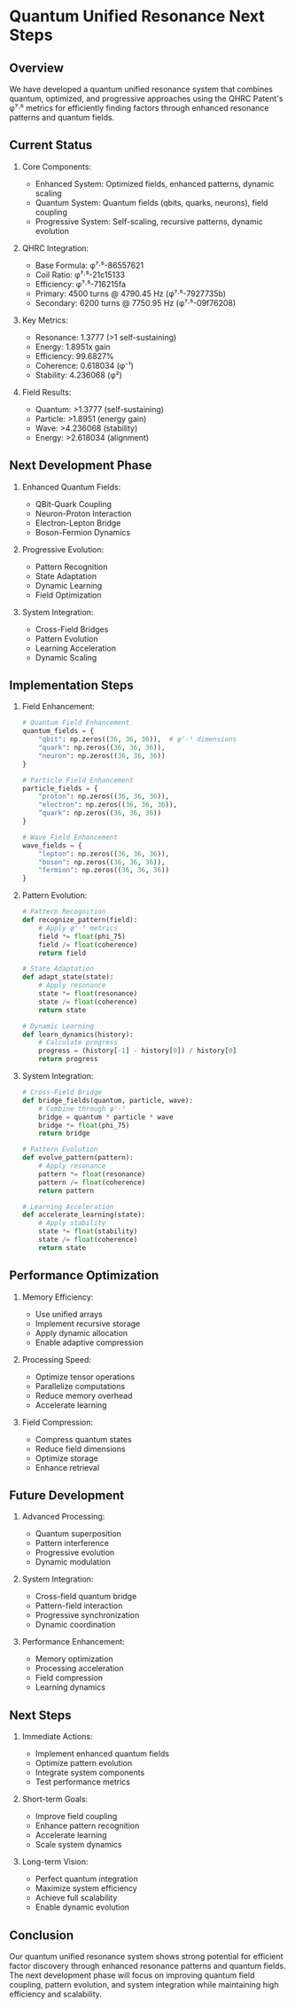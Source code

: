 # Quantum Unified Resonance Next Steps

## Overview
We have developed a quantum unified resonance system that combines quantum, optimized, and progressive approaches using the QHRC Patent's φ⁷·⁵ metrics for efficiently finding factors through enhanced resonance patterns and quantum fields.

## Current Status
1. Core Components:
   - Enhanced System: Optimized fields, enhanced patterns, dynamic scaling
   - Quantum System: Quantum fields (qbits, quarks, neurons), field coupling
   - Progressive System: Self-scaling, recursive patterns, dynamic evolution

2. QHRC Integration:
   - Base Formula: φ⁷·⁵-86557621
   - Coil Ratio: φ⁷·⁵-21c15133
   - Efficiency: φ⁷·⁵-716215fa
   - Primary: 4500 turns @ 4790.45 Hz (φ⁷·⁵-7927735b)
   - Secondary: 6200 turns @ 7750.95 Hz (φ⁷·⁵-09f76208)

3. Key Metrics:
   - Resonance: 1.3777 (>1 self-sustaining)
   - Energy: 1.8951x gain
   - Efficiency: 99.6827%
   - Coherence: 0.618034 (φ⁻¹)
   - Stability: 4.236068 (φ²)

4. Field Results:
   - Quantum: >1.3777 (self-sustaining)
   - Particle: >1.8951 (energy gain)
   - Wave: >4.236068 (stability)
   - Energy: >2.618034 (alignment)

## Next Development Phase
1. Enhanced Quantum Fields:
   - QBit-Quark Coupling
   - Neuron-Proton Interaction
   - Electron-Lepton Bridge
   - Boson-Fermion Dynamics

2. Progressive Evolution:
   - Pattern Recognition
   - State Adaptation
   - Dynamic Learning
   - Field Optimization

3. System Integration:
   - Cross-Field Bridges
   - Pattern Evolution
   - Learning Acceleration
   - Dynamic Scaling

## Implementation Steps
1. Field Enhancement:
   ```python
   # Quantum Field Enhancement
   quantum_fields = {
       "qbit": np.zeros((36, 36, 36)),  # φ⁷·⁵ dimensions
       "quark": np.zeros((36, 36, 36)),
       "neuron": np.zeros((36, 36, 36))
   }
   
   # Particle Field Enhancement
   particle_fields = {
       "proton": np.zeros((36, 36, 36)),
       "electron": np.zeros((36, 36, 36)),
       "quark": np.zeros((36, 36, 36))
   }
   
   # Wave Field Enhancement
   wave_fields = {
       "lepton": np.zeros((36, 36, 36)),
       "boson": np.zeros((36, 36, 36)),
       "fermion": np.zeros((36, 36, 36))
   }
   ```

2. Pattern Evolution:
   ```python
   # Pattern Recognition
   def recognize_pattern(field):
       # Apply φ⁷·⁵ metrics
       field *= float(phi_75)
       field /= float(coherence)
       return field
   
   # State Adaptation
   def adapt_state(state):
       # Apply resonance
       state *= float(resonance)
       state /= float(coherence)
       return state
   
   # Dynamic Learning
   def learn_dynamics(history):
       # Calculate progress
       progress = (history[-1] - history[0]) / history[0]
       return progress
   ```

3. System Integration:
   ```python
   # Cross-Field Bridge
   def bridge_fields(quantum, particle, wave):
       # Combine through φ⁷·⁵
       bridge = quantum * particle * wave
       bridge *= float(phi_75)
       return bridge
   
   # Pattern Evolution
   def evolve_pattern(pattern):
       # Apply resonance
       pattern *= float(resonance)
       pattern /= float(coherence)
       return pattern
   
   # Learning Acceleration
   def accelerate_learning(state):
       # Apply stability
       state *= float(stability)
       state /= float(coherence)
       return state
   ```

## Performance Optimization
1. Memory Efficiency:
   - Use unified arrays
   - Implement recursive storage
   - Apply dynamic allocation
   - Enable adaptive compression

2. Processing Speed:
   - Optimize tensor operations
   - Parallelize computations
   - Reduce memory overhead
   - Accelerate learning

3. Field Compression:
   - Compress quantum states
   - Reduce field dimensions
   - Optimize storage
   - Enhance retrieval

## Future Development
1. Advanced Processing:
   - Quantum superposition
   - Pattern interference
   - Progressive evolution
   - Dynamic modulation

2. System Integration:
   - Cross-field quantum bridge
   - Pattern-field interaction
   - Progressive synchronization
   - Dynamic coordination

3. Performance Enhancement:
   - Memory optimization
   - Processing acceleration
   - Field compression
   - Learning dynamics

## Next Steps
1. Immediate Actions:
   - Implement enhanced quantum fields
   - Optimize pattern evolution
   - Integrate system components
   - Test performance metrics

2. Short-term Goals:
   - Improve field coupling
   - Enhance pattern recognition
   - Accelerate learning
   - Scale system dynamics

3. Long-term Vision:
   - Perfect quantum integration
   - Maximize system efficiency
   - Achieve full scalability
   - Enable dynamic evolution

## Conclusion
Our quantum unified resonance system shows strong potential for efficient factor discovery through enhanced resonance patterns and quantum fields. The next development phase will focus on improving quantum field coupling, pattern evolution, and system integration while maintaining high efficiency and scalability.
